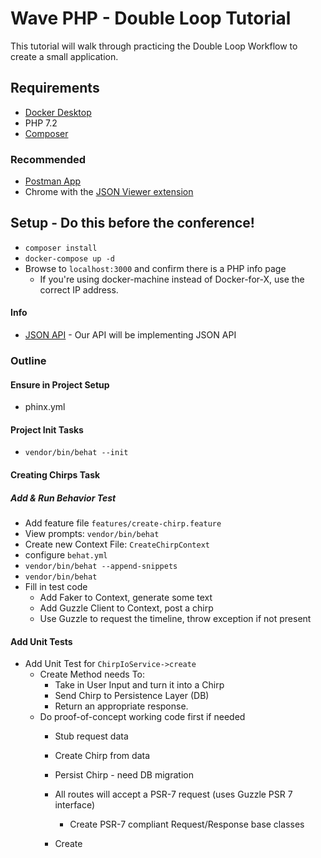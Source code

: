 # Wave PHP - Double Loop Tutorial 
This tutorial will walk through practicing the Double Loop Workflow to create a small application.

## Requirements
- [Docker Desktop](https://www.docker.com/products/docker-desktop) 
- PHP 7.2
- [Composer](https://getcomposer.org/download/)

### Recommended
- [Postman App](https://www.getpostman.com/)
- Chrome with the [JSON Viewer extension](https://chrome.google.com/webstore/detail/json-viewer/gbmdgpbipfallnflgajpaliibnhdgobh)

## Setup - Do this before the conference!
- `composer install` 
- `docker-compose up -d`
- Browse to `localhost:3000` and confirm there is a PHP info page
  - If you're using docker-machine instead of Docker-for-X, use the correct IP address.
  
#### Info
- [JSON API](http://jsonapi.org/) - Our API will be implementing JSON API

### Outline

#### Ensure in Project Setup
- phinx.yml

#### Project Init Tasks
- `vendor/bin/behat --init`  

#### Creating Chirps Task

##### Add & Run Behavior Test
- Add feature file `features/create-chirp.feature`
- View prompts: `vendor/bin/behat`
- Create new Context File: `CreateChirpContext`
- configure `behat.yml`
- `vendor/bin/behat --append-snippets`
- `vendor/bin/behat`
- Fill in test code
    - Add Faker to Context, generate some text
    - Add Guzzle Client to Context, post a chirp
    - Use Guzzle to request the timeline, throw exception if not present
    
#### Add Unit Tests
- Add Unit Test for `ChirpIoService->create`
    - Create Method needs To:
        - Take in User Input and turn it into a Chirp
        - Send Chirp to Persistence Layer (DB)
        - Return an appropriate response.
    - Do proof-of-concept working code first if needed
        - Stub request data
        - Create Chirp from data
        - Persist Chirp - need DB migration
            
        - All routes will accept a PSR-7 request (uses Guzzle PSR 7 interface)
            - Create PSR-7 compliant Request/Response base classes
        - Create 